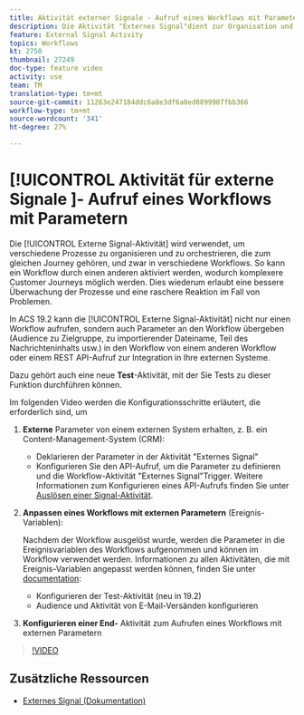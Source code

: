 ```yaml
---
title: Aktivität externer Signale - Aufruf eines Workflows mit Parametern
description: Die Aktivität "Externes Signal"dient zur Organisation und Orchestrierung verschiedener Prozesse, die zum gleichen Journey gehören, in verschiedene Workflows. So kann ein Workflow durch einen anderen aktiviert werden, wodurch komplexere Customer Journeys möglich werden. Dies wiederum erlaubt eine bessere Überwachung der Prozesse und eine raschere Reaktion im Fall von Problemen.
feature: External Signal Activity
topics: Workflows
kt: 2750
thumbnail: 27249
doc-type: feature video
activity: use
team: TM
translation-type: tm+mt
source-git-commit: 11263e247184ddc6a8e3df6a8ed0899907fbb366
workflow-type: tm+mt
source-wordcount: '341'
ht-degree: 27%

---
```



# [!UICONTROL Aktivität für externe Signale  ]- Aufruf eines Workflows mit Parametern

Die [!UICONTROL Externe Signal-Aktivität] wird verwendet, um verschiedene Prozesse zu organisieren und zu orchestrieren, die zum gleichen Journey gehören, und zwar in verschiedene Workflows. So kann ein Workflow durch einen anderen aktiviert werden, wodurch komplexere Customer Journeys möglich werden. Dies wiederum erlaubt eine bessere Überwachung der Prozesse und eine raschere Reaktion im Fall von Problemen.

In ACS 19.2 kann die [!UICONTROL Externe Signal-Aktivität] nicht nur einen Workflow aufrufen, sondern auch Parameter an den Workflow übergeben (Audience zu Zielgruppe, zu importierender Dateiname, Teil des Nachrichteninhalts usw.) in den Workflow von einem anderen Workflow oder einem REST API-Aufruf zur Integration in Ihre externen Systeme.

Dazu gehört auch eine neue **Test**-Aktivität, mit der Sie Tests zu dieser Funktion durchführen können.

Im folgenden Video werden die Konfigurationsschritte erläutert, die erforderlich sind, um

1. **Externe** Parameter von einem externen System erhalten, z. B. ein Content-Management-System (CRM):

   * Deklarieren der Parameter in der Aktivität &quot;Externes Signal&quot;
   * Konfigurieren Sie den API-Aufruf, um die Parameter zu definieren und die Workflow-Aktivität &quot;Externes Signal&quot;Trigger. Weitere Informationen zum Konfigurieren eines API-Aufrufs finden Sie unter [Auslösen einer Signal-Aktivität](https://docs.campaign.adobe.com/doc/standard/en/api/ACS_API.html#triggering-a-signal-activity).

1. **Anpassen eines Workflows mit externen Parametern**  (Ereignis-Variablen):

   Nachdem der Workflow ausgelöst wurde, werden die Parameter in die Ereignisvariablen des Workflows aufgenommen und können im Workflow verwendet werden. Informationen zu allen Aktivitäten, die mit Ereignis-Variablen angepasst werden können, finden Sie unter [documentation](https://helpx.adobe.com/campaign/standard/automating/using/calling-a-workflow-with-external-parameters.html):

   * Konfigurieren der Test-Aktivität (neu in 19.2)
   * Audience und Aktivität von E-Mail-Versänden konfigurieren

1. **Konfigurieren einer End-** Aktivität zum Aufrufen eines Workflows mit externen Parametern

>[!VIDEO](https://video.tv.adobe.com/v/27249/?quality=12)

## Zusätzliche Ressourcen

* [Externes Signal (Dokumentation)](https://docs.adobe.com/content/help/de-DE/campaign-standard/using/managing-processes-and-data/data-management-activities/external-api.html)
